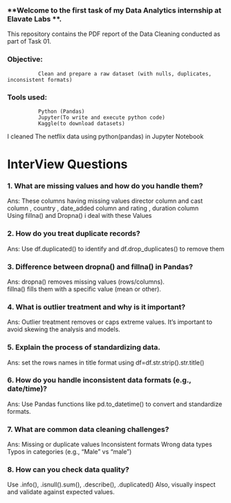 ### **Welcome to the first task of my Data Analytics internship at **Elavate Labs** **.                                                                          
                                                                                                                                                              
This repository contains the PDF report of the Data Cleaning conducted as part of Task 01.
### **Objective:**                                                                                                                                                                         
              Clean and prepare a raw dataset (with nulls, duplicates, inconsistent formats) 
### **Tools used:**
              Python (Pandas)                                                    
              Jupyter(To write and execute python code)                                  
              Kaggle(to download datasets)                                      
I cleaned The  netflix data using python(pandas) in Jupyter Notebook                          

# **InterView Questions**                                                                    
### 1. What are missing values and how do you handle them?                                    
Ans: These columns having missing values director column and cast column , country , date_added 
column and rating , duration column                                                             
Using fillna() and Dropna() i deal with these Values                                           

### 2. How do you treat duplicate records?
Ans: Use df.duplicated() to identify and df.drop_duplicates() to remove them

### 3. Difference between dropna() and fillna() in Pandas?
Ans: dropna() removes missing values (rows/columns).                                            
fillna() fills them with a specific value (mean or other).   

### 4. What is outlier treatment and why is it important?
Ans: Outlier treatment removes or caps extreme values.
It’s important to avoid skewing the analysis and models.

### 5. Explain the process of standardizing data.                                                   
Ans: set the rows names in title format using   df=df.str.strip().str.title()

### 6. How do you handle inconsistent data formats (e.g., date/time)?
Ans: Use Pandas functions like pd.to_datetime() to convert and standardize formats.

### 7. What are common data cleaning challenges?
Ans: Missing or duplicate values
Inconsistent formats
Wrong data types
Typos in categories (e.g., “Male” vs “male”)

### 8. How can you check data quality?
Use .info(), .isnull().sum(), .describe(), .duplicated()
Also, visually inspect and validate against expected values.
